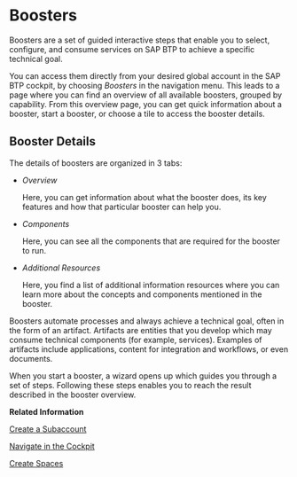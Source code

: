 <!-- loiofb1b56148f834749a2bf51127421610b -->

# Boosters

Boosters are a set of guided interactive steps that enable you to select, configure, and consume services on SAP BTP to achieve a specific technical goal.

You can access them directly from your desired global account in the SAP BTP cockpit, by choosing *Boosters* in the navigation menu. This leads to a page where you can find an overview of all available boosters, grouped by capability. From this overview page, you can get quick information about a booster, start a booster, or choose a tile to access the booster details.



<a name="loiofb1b56148f834749a2bf51127421610b__section_t23_5bn_ngb"/>

## Booster Details

The details of boosters are organized in 3 tabs:

-   *Overview*

    Here, you can get information about what the booster does, its key features and how that particular booster can help you.

-   *Components*

    Here, you can see all the components that are required for the booster to run.

-   *Additional Resources*

    Here, you find a list of additional information resources where you can learn more about the concepts and components mentioned in the booster.


Boosters automate processes and always achieve a technical goal, often in the form of an artifact. Artifacts are entities that you develop which may consume technical components \(for example, services\). Examples of artifacts include applications, content for integration and workflows, or even documents.

When you start a booster, a wizard opens up which guides you through a set of steps. Following these steps enables you to reach the result described in the booster overview.



**Related Information**  


[Create a Subaccount](../50-administration-and-ops/create-a-subaccount-05280a1.md "Create subaccounts in your global account using the SAP BTP cockpit.")

[Navigate in the Cockpit](../50-administration-and-ops/navigate-in-the-cockpit-0874895.md "Learn how to navigate to your global accounts and subaccounts in the SAP BTP cockpit.")

[Create Spaces](../50-administration-and-ops/create-spaces-2f6ed22.md "Create spaces in your Cloud Foundry organization using the SAP BTP cockpit. In a space, you can deploy and maintain applications, and connect them to services.")

